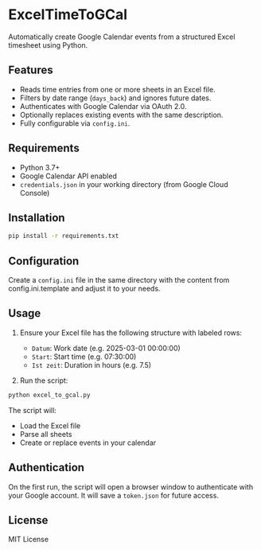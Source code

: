 # ExcelTimeToGCal

Automatically create Google Calendar events from a structured Excel timesheet using Python.

## Features

- Reads time entries from one or more sheets in an Excel file.
- Filters by date range (`days_back`) and ignores future dates.
- Authenticates with Google Calendar via OAuth 2.0.
- Optionally replaces existing events with the same description.
- Fully configurable via `config.ini`.

## Requirements

- Python 3.7+
- Google Calendar API enabled
- `credentials.json` in your working directory (from Google Cloud Console)

## Installation

```bash
pip install -r requirements.txt
```

## Configuration

Create a `config.ini` file in the same directory with the content from config.ini.template and adjust it to your needs.

## Usage

1. Ensure your Excel file has the following structure with labeled rows:
   - `Datum`: Work date (e.g. 2025-03-01 00:00:00)
   - `Start`: Start time (e.g. 07:30:00)
   - `Ist zeit`: Duration in hours (e.g. 7.5)

2. Run the script:

```bash
python excel_to_gcal.py
```

The script will:
- Load the Excel file
- Parse all sheets
- Create or replace events in your calendar

## Authentication

On the first run, the script will open a browser window to authenticate with your Google account. It will save a `token.json` for future access.

## License

MIT License

